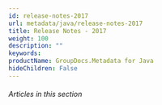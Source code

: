 ```yaml
---
id: release-notes-2017
url: metadata/java/release-notes-2017
title: Release Notes - 2017
weight: 100
description: ""
keywords: 
productName: GroupDocs.Metadata for Java
hideChildren: False
---
```

###### Articles in this section
